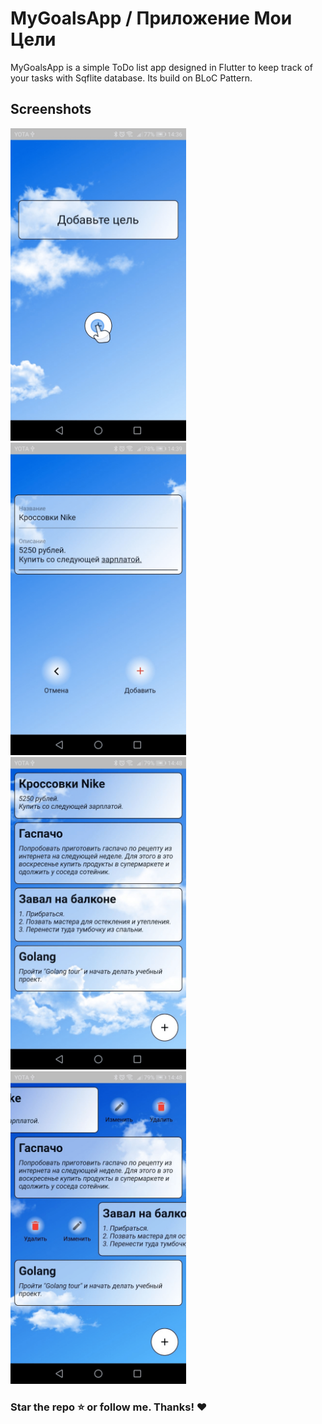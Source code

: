 # MyGoalsApp / Приложение Мои Цели

MyGoalsApp is a simple ToDo list app designed in Flutter to keep track of your tasks with Sqflite database. Its build on BLoC Pattern.

## Screenshots

<p float="left">
<img src="https://github.com/RenatFakhrutdinov/my_goals_app/blob/master/demo/demo1.png" height=500/>
  <img src="https://github.com/RenatFakhrutdinov/my_goals_app/blob/master/demo/demo2.png" height=500/>
  <img src="https://github.com/RenatFakhrutdinov/my_goals_app/blob/master/demo/demo3.png" height=500/>
  <img src="https://github.com/RenatFakhrutdinov/my_goals_app/blob/master/demo/demo4.png" height=500/>
</p>

### Star the repo ⭐ or follow me. Thanks! ❤️
